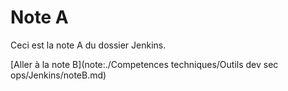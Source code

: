 # Note A

Ceci est la note A du dossier Jenkins.

[Aller à la note B](note:./Competences techniques/Outils dev sec ops/Jenkins/noteB.md)

